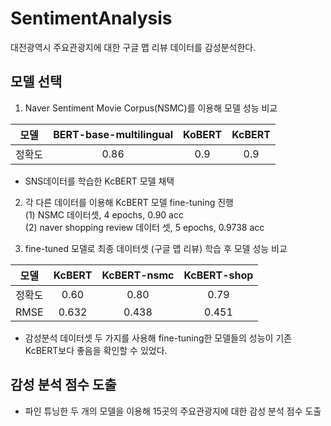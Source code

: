 # SentimentAnalysis

대전광역시 주요관광지에 대한 구글 맵 리뷰 데이터를 감성분석한다.

## 모델 선택

1. Naver Sentiment Movie Corpus(NSMC)를 이용해 모델 성능 비교

|모델|BERT-base-multilingual|KoBERT|KcBERT|
|:---:|:----------------------:|:------:|:------:|
|정확도|0.86|0.9|0.9|

- SNS데이터를 학습한 KcBERT 모델 채택 

2. 각 다른 데이터를 이용해 KcBERT 모델 fine-tuning 진행   
(1) NSMC 데이터셋, 4 epochs, 0.90 acc   
(2) naver shopping review 데이터 셋, 5 epochs, 0.9738 acc   

3. fine-tuned 모델로 최종 데이터셋 (구글 맵 리뷰) 학습 후 모델 성능 비교

|모델|KcBERT|KcBERT-nsmc|KcBERT-shop|
|:---:|:----------------------:|:------:|:------:|
|정확도|0.60|0.80|0.79|
|RMSE|0.632|0.438|0.451|

- 감성분석 데이터셋 두 가지를 사용해 fine-tuning한 모델들의 성능이 기존 KcBERT보다 좋음을 확인할 수 있었다.

## 감성 분석 점수 도출

- 파인 튜닝한 두 개의 모델을 이용해 15곳의 주요관광지에 대한 감성 분석 점수 도출
